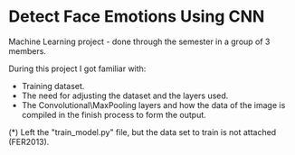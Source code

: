 # Detect Face Emotions Using CNN
Machine Learning project - done through the semester in a group of 3 members.

During this project I got familiar with: 
- Training dataset.
- The need for adjusting the dataset and the layers used.
- The Convolutional\MaxPooling layers and how the data of the image is compiled in the finish process to form the output.

(*) Left the "train_model.py" file, but the data set to train is not attached (FER2013).
